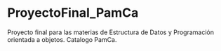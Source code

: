 # ProyectoFinal_PamCa
Proyecto final para las materias de Estructura de Datos y Programación orientada a objetos. Catalogo PamCa.
